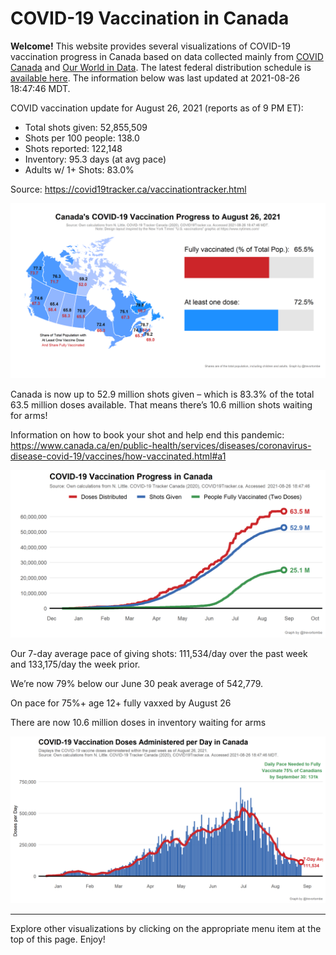 COVID-19 Vaccination in Canada
==============================

**Welcome!** This website provides several visualizations of COVID-19
vaccination progress in Canada based on data collected mainly from
[COVID Canada](https://covid19tracker.ca/vaccinationtracker.html) and
[Our World in Data](https://ourworldindata.org/covid-vaccinations). The
latest federal distribution schedule is [available
here](https://www.canada.ca/en/public-health/services/diseases/2019-novel-coronavirus-infection/prevention-risks/covid-19-vaccine-treatment/vaccine-rollout.html).
The information below was last updated at 2021-08-26 18:47:46 MDT.

COVID vaccination update for August 26, 2021 (reports as of 9 PM ET):

-   Total shots given: 52,855,509
-   Shots per 100 people: 138.0
-   Shots reported: 122,148
-   Inventory: 95.3 days (at avg pace)
-   Adults w/ 1+ Shots: 83.0%

Source:
<a href="https://covid19tracker.ca/vaccinationtracker.html" class="uri">https://covid19tracker.ca/vaccinationtracker.html</a>

![](Plots/plot_main.png)

Canada is now up to 52.9 million shots given – which is 83.3% of the
total 63.5 million doses available. That means there’s 10.6 million
shots waiting for arms!

Information on how to book your shot and help end this pandemic:
<a href="https://www.canada.ca/en/public-health/services/diseases/coronavirus-disease-covid-19/vaccines/how-vaccinated.html#a1" class="uri">https://www.canada.ca/en/public-health/services/diseases/coronavirus-disease-covid-19/vaccines/how-vaccinated.html#a1</a>

![](Plots/plot_total.png)

Our 7-day average pace of giving shots: 111,534/day over the past week
and 133,175/day the week prior.

We’re now 79% below our June 30 peak average of 542,779.

On pace for 75%+ age 12+ fully vaxxed by August 26

There are now 10.6 million doses in inventory waiting for arms

![](Plots/pace_national.png)

------------------------------------------------------------------------

Explore other visualizations by clicking on the appropriate menu item at
the top of this page. Enjoy!
